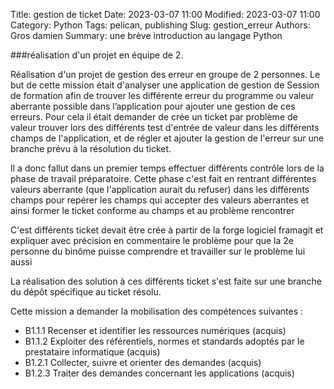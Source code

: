 Title: gestion de ticket
Date: 2023-03-07 11:00
Modified: 2023-03-07 11:00
Category: Python
Tags: pelican, publishing
Slug: gestion_erreur
Authors: Gros damien
Summary: une brève introduction au langage Python

                    
###réalisation d'un projet en équipe de 2.

Réalisation d'un projet de gestion des erreur en groupe de 2 personnes. 
Le but de cette mission était d'analyser une application de gestion de Session de formation afin de trouver les différente erreur du programme ou valeur aberrante possible dans l’application pour ajouter une gestion de ces erreurs.
Pour cela il était demander de crée un ticket par problème de valeur trouver lors des différents test d'entrée de valeur dans les différents champs de l'application, et de régler et ajouter la gestion de l'erreur sur une branche prévu à la résolution du ticket.

Il a donc fallut dans un premier temps effectuer différents contrôle lors de la phase de travail préparatoire. Cette phase c'est fait en rentrant différentes valeurs aberrante (que l'application aurait du refuser) dans les différents champs pour repérer les champs qui accepter des valeurs aberrantes et ainsi former le ticket conforme au champs et au problème rencontrer

C'est différents ticket devait être crée à partir de la forge logiciel framagit et expliquer avec précision en commentaire le problème pour que la 2e personne du binôme puisse comprendre et travailler sur le problème lui aussi 

La réalisation des solution à ces différents ticket s'est faite sur une branche du dépôt spécifique au ticket résolu.

Cette mission a demander la mobilisation des compétences suivantes :

- B1.1.1 Recenser et identifier les ressources numériques (acquis)
- B1.1.2 Exploiter des référentiels, normes et standards adoptés par le prestataire informatique (acquis)
- B1.2.1 Collecter, suivre et orienter des demandes (acquis)
- B1.2.3 Traiter des demandes concernant les applications (acquis)
